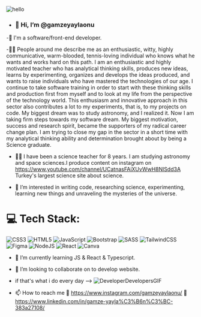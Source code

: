 ![hello](https://github.com/gamzeyaylaonu/gamzeyaylaonu/assets/135466558/f791c6a0-5e45-4b9a-a32c-58eaa8a8143f)


- <h3>👋 Hi, I’m @gamzeyaylaonu </h3>

-🤖 I'm a software/front-end developer.

-🧑‍🚀 People around me describe me as an enthusiastic, witty, highly communicative, warm-blooded, tennis-loving individual who knows what he wants and works hard on this path.
I am an enthusiastic and highly motivated teacher who has analytical thinking skills, produces new ideas, learns by experimenting, organizes and develops the ideas produced, and wants to raise individuals who have mastered the technologies of our age. I continue to take software training in order to start with these thinking skills and production first from myself and to look at my life from the perspective of the technology world. This enthusiasm and innovative approach in this sector also contributes a lot to my experiments, that is, to my projects on code. My biggest dream was to study astronomy, and I realized it. Now I am taking firm steps towards my software dream. My biggest motivation, success and research spirit, became the supporters of my radical career change plan.
I am trying to close my gap in the sector in a short time with my analytical thinking ability and determination brought about by being a Science graduate.

- 👩‍🔬 I have been a science teacher for 8 years. I am studying astronomy and space sciences.I produce content on instagram on <a href="" > https://www.youtube.com/channel/UCatnasFAiXUvWwH8NlSdd3A </a> Turkey's largest science site about science.
  
- 👀 I’m interested in writing code, researching science, experimenting, learning new things and unraveling the mysteries of the universe.

# 💻 Tech Stack:
![CSS3](https://img.shields.io/badge/css3-%231572B6.svg?style=for-the-badge&logo=css3&logoColor=white) ![HTML5](https://img.shields.io/badge/html5-%23E34F26.svg?style=for-the-badge&logo=html5&logoColor=white) ![JavaScript](https://img.shields.io/badge/javascript-%23323330.svg?style=for-the-badge&logo=javascript&logoColor=%23F7DF1E) ![Bootstrap](https://img.shields.io/badge/bootstrap-%23563D7C.svg?style=for-the-badge&logo=bootstrap&logoColor=white) ![SASS](https://img.shields.io/badge/SASS-hotpink.svg?style=for-the-badge&logo=SASS&logoColor=white) ![TailwindCSS](https://img.shields.io/badge/tailwindcss-%2338B2AC.svg?style=for-the-badge&logo=tailwind-css&logoColor=white) ![Figma](https://img.shields.io/badge/figma-%23F24E1E.svg?style=for-the-badge&logo=figma&logoColor=white) ![NodeJS](https://img.shields.io/badge/node.js-6DA55F?style=for-the-badge&logo=node.js&logoColor=white) ![React](https://img.shields.io/badge/react-%2320232a.svg?style=for-the-badge&logo=react&logoColor=%2361DAFB) ![Canva](https://img.shields.io/badge/Canva-%2300C4CC.svg?style=for-the-badge&logo=Canva&logoColor=white)

- 🌱 I’m currently learning JS & React & Typescript.
  
- 💞️ I’m looking to collaborate on to develop website.
  
- if that's what i do every day -->
  ![DeveloperDevelopersGIF](https://github.com/gamzeyaylaonu/gamzeyaylaonu/assets/135466558/3389199a-0edc-4fe1-8c5f-3a2fe74623aa)
  
- 📫 How to reach me 🚨</i> <a href=""> https://www.instagram.com/gamzeyaylaonu/ </a>
                     🚨</i> <a href=""> https://www.linkedin.com/in/gamze-yayla%C3%B6n%C3%BC-383a27108/ </a>



